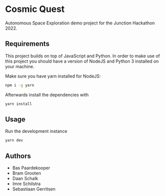 # Cosmic Quest

Autonomous Space Exploration demo project for the Junction Hackathon 2022.

## Requirements

This project builds on top of JavaScript and Python. In order to make use of this project you should have a version of NodeJS and Python 3 installed on your machine.

Make sure you have yarn installed for NodeJS:

```sh
npm i -g yarn
```

Afterwards install the dependencies with

```sh
yarn install
```

## Usage

Run the development instance

```sh
yarn dev
```

## Authors

- Bas Paardekooper
- Bram Grooten
- Daan Schalk
- Imre Schilstra
- Sebastiaan Gerritsen

